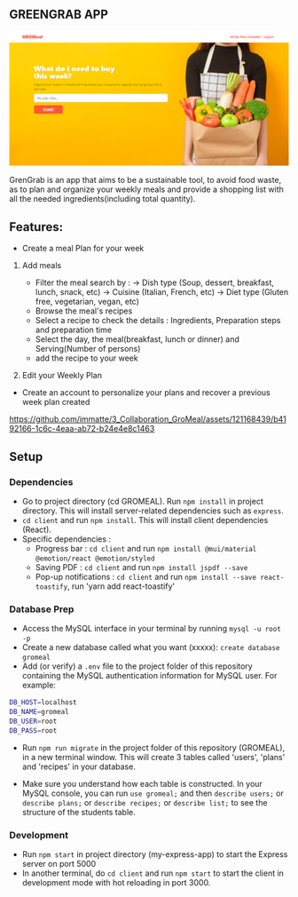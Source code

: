 ## GREENGRAB APP

<img src="./Gromeal_Thumbnail.PNG" alt="Alt text" title="GroMeal">

GrenGrab is an app that aims to be a sustainable tool, to avoid food waste, as to plan and organize your weekly meals and provide a shopping list with all the needed ingredients(including total quantity).

## Features:

- Create a meal Plan for your week
1. Add meals
     - Filter the meal search by : 
          -> Dish type (Soup, dessert, breakfast, lunch, snack, etc)
          -> Cuisine (Italian, French, etc)
          -> Diet type (Gluten free, vegetarian, vegan, etc)
     - Browse the meal's recipes
     - Select a recipe to check the details : Ingredients, Preparation steps and preparation time
     - Select the day, the meal(breakfast, lunch or dinner) and Serving(Number of persons)
     - add the recipe to your week

2. Edit your Weekly Plan
- Create an account to personalize your plans and recover a previous week plan created

https://github.com/immatte/3_Collaboration_GroMeal/assets/121168439/b4192166-1c6c-4eaa-ab72-b24e4e8c1463


## Setup

### Dependencies

- Go to project directory (cd GROMEAL). Run `npm install` in project directory. This will install server-related dependencies such as `express`.
- `cd client` and run `npm install`. This will install client dependencies (React).
- Specific dependencies :
     + Progress bar : `cd client` and run `npm install @mui/material @emotion/react @emotion/styled`
     + Saving PDF : `cd client` and run `npm install jspdf --save` 
     + Pop-up notifications : `cd client` and run `npm install --save react-toastify`, run 'yarn add react-toastify'

### Database Prep

- Access the MySQL interface in your terminal by running `mysql -u root -p`
- Create a new database called what you want (xxxxx): `create database gromeal`
- Add (or verify) a `.env` file to the project folder of this repository containing the MySQL authentication information for MySQL user. For example:

```bash
DB_HOST=localhost
DB_NAME=gromeal
DB_USER=root
DB_PASS=root
```

- Run `npm run migrate` in the project folder of this repository (GROMEAL), in a new terminal window. This will create 3 tables called 'users', 'plans' and 'recipes' in your database.

- Make sure you understand how each table is constructed. In your MySQL console, you can run `use gromeal;` and then `describe users;` or `describe plans;` or `describe recipes;` or `describe list;` to see the structure of the students table.

### Development

- Run `npm start` in project directory (my-express-app) to start the Express server on port 5000
- In another terminal, do `cd client` and run `npm start` to start the client in development mode with hot reloading in port 3000.
